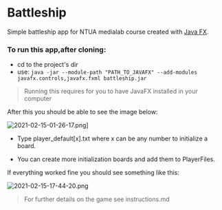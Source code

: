 # Battleship

Simple battleship app for NTUA medialab course created with [Java FX](https://openjfx.io/).

### To run this app,after cloning:
* cd to the project's dir
* use: ```java -jar --module-path "PATH_TO_JAVAFX" --add-modules javafx.controls,javafx.fxml battleship.jar```
> Running this requires for you to have JavaFX installed in your computer

After this you should be able to see the image below:

![2021-02-15-01-26-17.png](https://i.postimg.cc/K8d35L3m/2021-02-15-01-26-17.png)]

* Type player_default[x].txt where x can be any number to initialize a board.

* You can create more initialization boards and add them to PlayerFiles.

If everything worked fine you should see something like this:

![2021-02-15-17-44-20.png](https://i.postimg.cc/ZKXqkmbc/2021-02-15-17-44-20.png)

> For further details on the game see instructions.md


